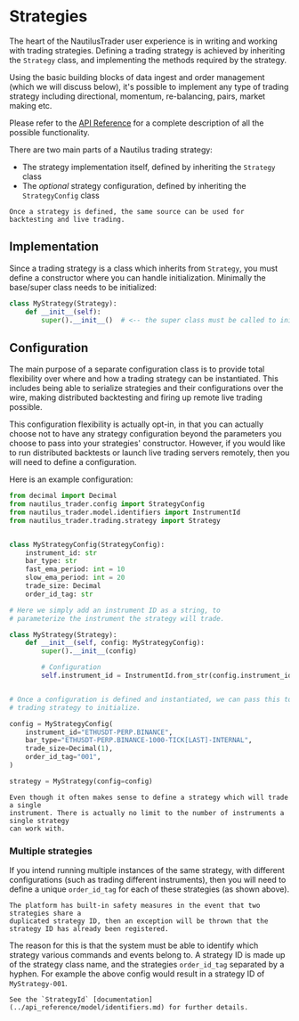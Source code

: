 # Strategies

The heart of the NautilusTrader user experience is in writing and working with
trading strategies. Defining a trading strategy is achieved by inheriting the `Strategy` class, 
and implementing the methods required by the strategy.

Using the basic building blocks of data ingest and order management (which we will discuss
below), it's possible to implement any type of trading strategy including directional, momentum, re-balancing,
pairs, market making etc.

Please refer to the [API Reference](../api_reference/trading.md#strategy) for a complete description
of all the possible functionality.

There are two main parts of a Nautilus trading strategy:
- The strategy implementation itself, defined by inheriting the `Strategy` class
- The _optional_ strategy configuration, defined by inheriting the `StrategyConfig` class

```{note}
Once a strategy is defined, the same source can be used for backtesting and live trading.
```

## Implementation
Since a trading strategy is a class which inherits from `Strategy`, you must define
a constructor where you can handle initialization. Minimally the base/super class needs to be initialized:

```python
class MyStrategy(Strategy):
    def __init__(self):
        super().__init__()  # <-- the super class must be called to initialize the strategy
```

## Configuration
The main purpose of a separate configuration class is to provide total flexibility
over where and how a trading strategy can be instantiated. This includes being able
to serialize strategies and their configurations over the wire, making distributed backtesting
and firing up remote live trading possible.

This configuration flexibility is actually opt-in, in that you can actually choose not to have
any strategy configuration beyond the parameters you choose to pass into your
strategies' constructor. However, if you would like to run distributed backtests or launch
live trading servers remotely, then you will need to define a configuration.

Here is an example configuration:

```python
from decimal import Decimal
from nautilus_trader.config import StrategyConfig
from nautilus_trader.model.identifiers import InstrumentId
from nautilus_trader.trading.strategy import Strategy


class MyStrategyConfig(StrategyConfig):
    instrument_id: str
    bar_type: str
    fast_ema_period: int = 10
    slow_ema_period: int = 20
    trade_size: Decimal
    order_id_tag: str

# Here we simply add an instrument ID as a string, to 
# parameterize the instrument the strategy will trade.

class MyStrategy(Strategy):
    def __init__(self, config: MyStrategyConfig):
        super().__init__(config)

        # Configuration
        self.instrument_id = InstrumentId.from_str(config.instrument_id)


# Once a configuration is defined and instantiated, we can pass this to our 
# trading strategy to initialize.

config = MyStrategyConfig(
    instrument_id="ETHUSDT-PERP.BINANCE",
    bar_type="ETHUSDT-PERP.BINANCE-1000-TICK[LAST]-INTERNAL",
    trade_size=Decimal(1),
    order_id_tag="001",
)

strategy = MyStrategy(config=config)

```

```{note}
Even though it often makes sense to define a strategy which will trade a single
instrument. There is actually no limit to the number of instruments a single strategy
can work with.
```

### Multiple strategies
If you intend running multiple instances of the same strategy, with different
configurations (such as trading different instruments), then you will need to define
a unique `order_id_tag` for each of these strategies (as shown above).

```{note}
The platform has built-in safety measures in the event that two strategies share a
duplicated strategy ID, then an exception will be thrown that the strategy ID has already been registered.
```

The reason for this is that the system must be able to identify which strategy
various commands and events belong to. A strategy ID is made up of the
strategy class name, and the strategies `order_id_tag` separated by a hyphen. For
example the above config would result in a strategy ID of `MyStrategy-001`.

```{tip}
See the `StrategyId` [documentation](../api_reference/model/identifiers.md) for further details.
```
